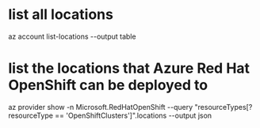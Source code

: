 # list all locations
az account list-locations --output table
# list the locations that Azure Red Hat OpenShift can be deployed to
az provider show -n Microsoft.RedHatOpenShift --query "resourceTypes[?resourceType == 'OpenShiftClusters']".locations --output json

